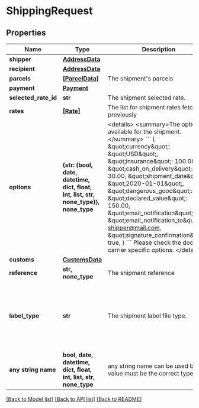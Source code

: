 # ShippingRequest


## Properties
Name | Type | Description | Notes
------------ | ------------- | ------------- | -------------
**shipper** | [**AddressData**](AddressData.md) |  | 
**recipient** | [**AddressData**](AddressData.md) |  | 
**parcels** | [**[ParcelData]**](ParcelData.md) | The shipment&#39;s parcels | 
**payment** | [**Payment**](Payment.md) |  | 
**selected_rate_id** | **str** | The shipment selected rate. | 
**rates** | [**[Rate]**](Rate.md) | The list for shipment rates fetched previously | 
**options** | **{str: (bool, date, datetime, dict, float, int, list, str, none_type)}, none_type** |  &lt;details&gt; &lt;summary&gt;The options available for the shipment.&lt;/summary&gt;  &#x60;&#x60;&#x60; {     \&quot;currency\&quot;: \&quot;USD\&quot;,     \&quot;insurance\&quot;: 100.00,     \&quot;cash_on_delivery\&quot;: 30.00,     \&quot;shipment_date\&quot;: \&quot;2020-01-01\&quot;,     \&quot;dangerous_good\&quot;: true,     \&quot;declared_value\&quot;: 150.00,     \&quot;email_notification\&quot;: true,     \&quot;email_notification_to\&quot;: shipper@mail.com,     \&quot;signature_confirmation\&quot;: true, } &#x60;&#x60;&#x60;  Please check the docs for carrier specific options. &lt;/details&gt;  | [optional] 
**customs** | [**CustomsData**](CustomsData.md) |  | [optional] 
**reference** | **str, none_type** | The shipment reference | [optional] 
**label_type** | **str** | The shipment label file type. | [optional]  if omitted the server will use the default value of "PDF"
**any string name** | **bool, date, datetime, dict, float, int, list, str, none_type** | any string name can be used but the value must be the correct type | [optional]

[[Back to Model list]](../README.md#documentation-for-models) [[Back to API list]](../README.md#documentation-for-api-endpoints) [[Back to README]](../README.md)


